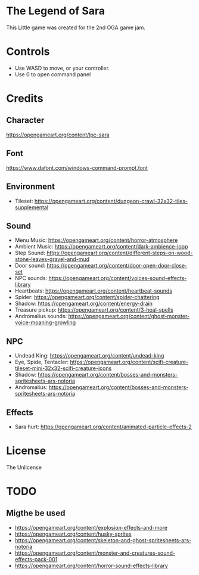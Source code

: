 # The Legend of Sara

This Little game was created for the 2nd OGA game jam.

# Controls

- Use WASD to move, or your controller. 
- Use 0 to open command panel

# Credits

## Character

https://opengameart.org/content/lpc-sara

## Font

https://www.dafont.com/windows-command-prompt.font

## Environment

- Tileset: https://opengameart.org/content/dungeon-crawl-32x32-tiles-supplemental

## Sound

- Menu Music: https://opengameart.org/content/horror-atmosphere
- Ambient Music: https://opengameart.org/content/dark-ambience-loop
- Step Sound: https://opengameart.org/content/different-steps-on-wood-stone-leaves-gravel-and-mud
- Door sound: https://opengameart.org/content/door-open-door-close-set
- NPC sounds: https://opengameart.org/content/voices-sound-effects-library
- Heartbeats: https://opengameart.org/content/heartbeat-sounds
- Spider: https://opengameart.org/content/spider-chattering
- Shadow: https://opengameart.org/content/energy-drain
- Treasure pickup: https://opengameart.org/content/3-heal-spells
- Andromalius sounds: https://opengameart.org/content/ghost-monster-voice-moaning-growling

## NPC

- Undead King: https://opengameart.org/content/undead-king
- Eye, Spide, Tentacler: https://opengameart.org/content/scifi-creature-tileset-mini-32x32-scifi-creature-icons
- Shadow: https://opengameart.org/content/bosses-and-monsters-spritesheets-ars-notoria
- Andromalius: https://opengameart.org/content/bosses-and-monsters-spritesheets-ars-notoria

## Effects
- Sara hurt: https://opengameart.org/content/animated-particle-effects-2

# License
The Unlicense

# TODO

## Migthe be used

- https://opengameart.org/content/explosion-effects-and-more
- https://opengameart.org/content/husky-sprites
- https://opengameart.org/content/skeleton-and-ghost-spritesheets-ars-notoria
- https://opengameart.org/content/monster-and-creatures-sound-effects-pack-001
- https://opengameart.org/content/horror-sound-effects-library